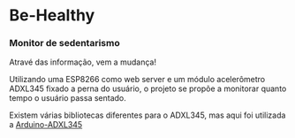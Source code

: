 # Be-Healthy
### Monitor de sedentarismo

Atravé das informação, vem a mudança!

Utilizando uma ESP8266 como web server e um módulo acelerômetro ADXL345 fixado a perna do usuário, o projeto se propõe a monitorar quanto tempo o usuário passa sentado.

Existem várias bibliotecas diferentes para o ADXL345, mas aqui foi utilizada a 
<a href="https://github.com/jarzebski/Arduino-ADXL345" target="_blank">Arduino-ADXL345</a>
